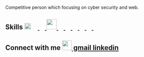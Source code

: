 Competitive person which focusing on cyber security and web.

<h2 align='left'>
  Skills <img src = "https://camo.githubusercontent.com/beb64ff21c883e318e4f5db5231c2ba4175705bea1c9249e82a41ab375db4f75/68747470733a2f2f6d65646961322e67697068792e636f6d2f6d656469612f51737347456d706b79454f684243623765312f67697068792e6769663f6369643d656366303565343761306e336769316266716e74716d6f62386739616964316f796a327772336473336d67373030626c267269643d67697068792e676966" width = 20px>
  <a href= https://github.com/tburakdirlik?tab=repositories&q=&type=&language=python&sort= > <img width ='17px' src ='https://raw.githubusercontent.com/rahulbanerjee26/githubAboutMeGenerator/main/icons/python.svg'> </a>
<a href= https://github.com/tburakdirlik?tab=repositories&q=&type=&language=c&sort= > <img width ='17px' src ='https://raw.githubusercontent.com/rahulbanerjee26/githubAboutMeGenerator/main/icons/c.svg'> </a><a href= https://github.com/tburakdirlik?tab=repositories&q=&type=&language=java&sort= > <img width ='32px' src ='https://raw.githubusercontent.com/rahulbanerjee26/githubAboutMeGenerator/main/icons/java.svg'> </a>
<a href= https://github.com/tburakdirlik?tab=repositories&q=&type=&language=html&sort= > <img width ='17px' src ='https://raw.githubusercontent.com/rahulbanerjee26/githubAboutMeGenerator/main/icons/html.svg'> </a>
<a href= https://github.com/tburakdirlik?tab=repositories&q=&type=&language=css&sort= > <img width ='17px' src ='https://raw.githubusercontent.com/rahulbanerjee26/githubAboutMeGenerator/main/icons/css.svg'> </a>
<a href= https://github.com/tburakdirlik?tab=repositories&q=&type=&language=javascript&sort= > <img width ='17px' src ='https://raw.githubusercontent.com/rahulbanerjee26/githubAboutMeGenerator/main/icons/javascript.svg'> </a>
<a href= https://github.com/tburakdirlik?tab=repositories&q=&type=&language=linux&sort= > <img width ='17px' src ='https://raw.githubusercontent.com/rahulbanerjee26/githubAboutMeGenerator/main/icons/linux.svg'> </a>
<a href= https://github.com/tburakdirlik?tab=repositories&q=&type=&language=docker&sort= > <img width ='17px' src ='https://raw.githubusercontent.com/rahulbanerjee26/githubAboutMeGenerator/main/icons/docker.svg'> </a>
<a href= https://github.com/tburakdirlik?tab=repositories&q=&type=&language=spring&sort= > <img width ='17px' src ='https://raw.githubusercontent.com/rahulbanerjee26/githubAboutMeGenerator/main/icons/spring.svg'> </a>


</h2>

<h2 align= 'left'>Connect with me <img src='https://s4.gifyu.com/images/handshake.gif' width = 30px><a href="mailto:tburakdirlik@gmail.com"><strong> gmail </strong></a>
<a href="https://www.linkedin.com/in/tburakdirlik/"><strong> linkedin </strong></a></a>
